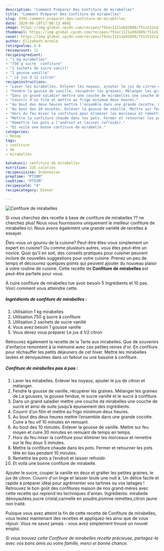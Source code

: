 ```yaml
---
description: "Comment Préparer Des Confiture de mirabelles"
title: "Comment Préparer Des Confiture de mirabelles"
slug: 4393-comment-preparer-des-confiture-de-mirabelles
date: 2020-06-19T17:08:13.404Z
image: https://img-global.cpcdn.com/recipes/f91ec1121ab92889/751x532cq70/confiture-de-mirabelles-photo-principale-de-la-recette.jpg
thumbnail: https://img-global.cpcdn.com/recipes/f91ec1121ab92889/751x532cq70/confiture-de-mirabelles-photo-principale-de-la-recette.jpg
cover: https://img-global.cpcdn.com/recipes/f91ec1121ab92889/751x532cq70/confiture-de-mirabelles-photo-principale-de-la-recette.jpg
author: Elizabeth Arnold
ratingvalue: 4.8
reviewcount: 12
recipeingredient:
- "1 kg mirabelles"
- "750 g sucre  confiture"
- "2 sachets de sucre vanill"
- "1 gousse vanille"
- " Le jus d 12 citron"
recipeinstructions:
- "Laver les mirabelles. Enlever les noyaux, ajouter le jus de citron et mélanger."
- "Fendre la gousse de vanille, récupérer les graines. Mélanger les graines de La gousses, la gousse fendue, le sucre vanillé et le sucre à confiture."
- "Dans un grand saladier mettre une couche de mirabelles une couche de sucre et ainsi de suite jusqu’à épuisement des ingrédients."
- "Couvrir d’un film et mettre au frigo minimum deux heures."
- "Au bout des deux heures mettre l’ensemble dans une grande cocotte. Cuire à feu vif 10 minutes en remuant."
- "Au bout des 10 minutes. Enlever la gousse de vanille. Mettre sur feu moyen et cuire 30 minutes en remuant de temps en temps."
- "Hors du feu mixer la confiture pour éliminer les morceaux et remettre sur le feu doux 5 minutes."
- "Mettre la confiture chaude dans les pots. Fermer et retourner les pots tête en bas pendant 10 minutes."
- "Remettre les pots a l’endroit et laisser refroidir."
- "Et voilà une bonne confiture de mirabelle."
categories:
- Resep
tags:
- confiture
- de
- mirabelles

katakunci: confiture de mirabelles 
nutrition: 235 calories
recipecuisine: Indonesian
preptime: "PT20M"
cooktime: "PT55M"
recipeyield: "4"
recipecategory: Dinner

---
```



![Confiture de mirabelles](https://img-global.cpcdn.com/recipes/f91ec1121ab92889/751x532cq70/confiture-de-mirabelles-photo-principale-de-la-recette.jpg)

Si vous cherchez des recette à base de confiture de mirabelles ?? ne cherchez plus! Nous vous fournissons uniquement le meilleur confiture de mirabelles ici. Nous avons également une grande variété de recettes à essayer.

Êtes-vous un gourou de la cuisine? Peut-être êtes-vous simplement un expert en cuisine? Ou comme plusieurs autres, vous êtes peut-être un novice. Quoi qu'il en soit, des conseils pratiques pour cuisiner peuvent inclure de nouvelles suggestions pour votre cuisine. Prenez un peu de temps et découvrez quelques points qui peuvent ajouter du nouveau plaisir à votre routine de cuisine. Cette recette de <strong> Confiture de mirabelles </strong> est peut-être parfaite pour vous.

<!--inarticleads1-->

À cuire confiture de mirabelles tue avoir besoin 5 Ingrédients et 10 pas. Voici comment vous atteindre cette.

##### Ingrédients de confiture de mirabelles :

1. Utilisation 1 kg mirabelles
1. Utilisation 750 g sucre à confiture
1. Utilisation 2 sachets de sucre vanillé
1. Vous avez besoin 1 gousse vanille
1. Vous devez vous préparer  Le jus d 1/2 citron


Retrouvez également la recette de la Tarte aux mirabelles. Que de souvenirs d&#39;enfance remontent à la mémoire avec ces petites reines d&#39;or. En confiture pour réchauffer les petits déjeuners de cet hiver. Mettre les mirabelles lavées et dénoyautées dans un faitout ou une bassine à confiture. 

<!--inarticleads2-->

##### Confiture de mirabelles pas à pas :

1. Laver les mirabelles. Enlever les noyaux, ajouter le jus de citron et mélanger.
1. Fendre la gousse de vanille, récupérer les graines. Mélanger les graines de La gousses, la gousse fendue, le sucre vanillé et le sucre à confiture.
1. Dans un grand saladier mettre une couche de mirabelles une couche de sucre et ainsi de suite jusqu’à épuisement des ingrédients.
1. Couvrir d’un film et mettre au frigo minimum deux heures.
1. Au bout des deux heures mettre l’ensemble dans une grande cocotte. Cuire à feu vif 10 minutes en remuant.
1. Au bout des 10 minutes. Enlever la gousse de vanille. Mettre sur feu moyen et cuire 30 minutes en remuant de temps en temps.
1. Hors du feu mixer la confiture pour éliminer les morceaux et remettre sur le feu doux 5 minutes.
1. Mettre la confiture chaude dans les pots. Fermer et retourner les pots tête en bas pendant 10 minutes.
1. Remettre les pots a l’endroit et laisser refroidir.
1. Et voilà une bonne confiture de mirabelle.


Ajouter le sucre, couper la vanille en deux et gratter les petites graines, le jus de citron. Couvrir d&#39;un linge et laisser toute une nuit à. Un délice facile et rapide à préparer idéal pour agrémenter vos tartines ou vos laitages ! Retrouvez le bon goût des confitures maison de nos grand-mères avec cette recette qui reprend les techniques d&#39;antan. Ingrédients: mirabelle dénoyautées,sucre cristal,cannelle en poudre,pomme reinettes,citron jaune non traité. 

<!--inarticleads1-->

<p>
Puisque vous avez atteint la fin de cette recette de Confiture de mirabelles, vous testez maintenant des recettes et appliquez-les ainsi que de vous réjouir. Vous ne savez jamais - vous avez simplement trouvé un nouvel emploi.
</p>

<p>
<i>Si vous trouvez cette Confiture de mirabelles recette précieuse, partagez-la avec vos bons amis ou votre famille, merci et bonne chance.</i>
</p>
